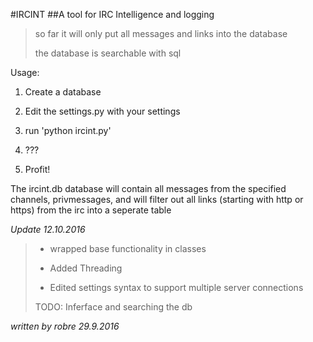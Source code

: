 #IRCINT 
##A tool for IRC Intelligence and logging

> so far it will only put all messages and links into the database
>
> the database is searchable with sql

Usage:

1. Create a database

2. Edit the settings.py with your settings

3. run 'python ircint.py'

4. ???

5. Profit!

The ircint.db database will contain all messages from the specified channels,
privmessages, and will filter out all links (starting with http or https) from
the irc into a seperate table


*Update 12.10.2016*
> * wrapped base functionality in classes
>
> * Added Threading
>
> * Edited settings syntax to support multiple server connections
>
> TODO: Inferface and searching the db






*written by robre 29.9.2016*
